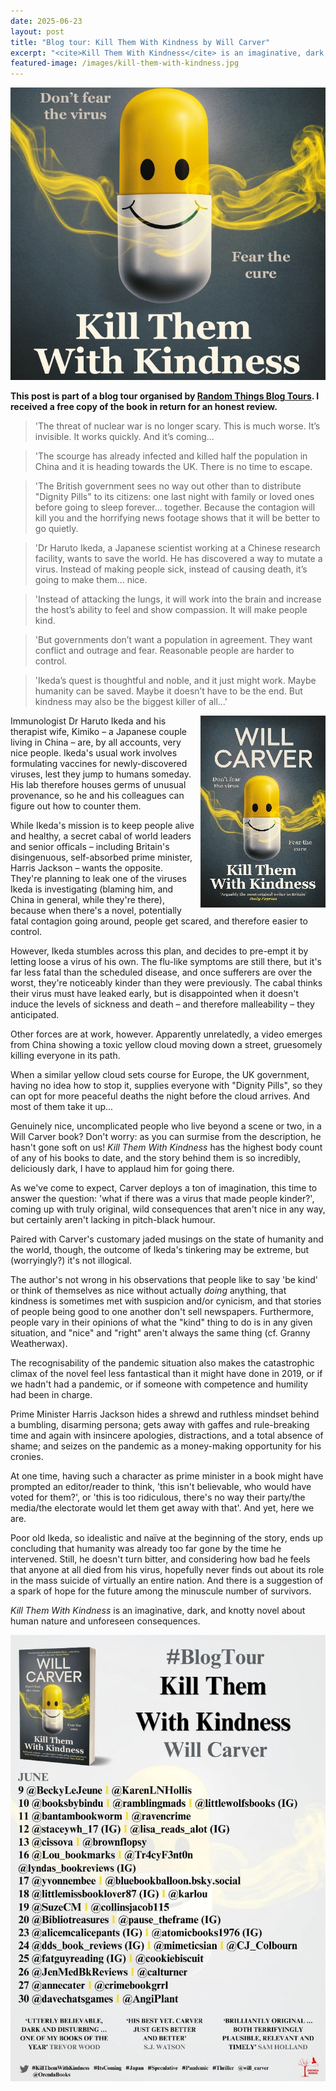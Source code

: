 ```yaml
---
date: 2025-06-23
layout: post
title: "Blog tour: Kill Them With Kindness by Will Carver"
excerpt: "<cite>Kill Them With Kindness</cite> is an imaginative, dark, and knotty novel about human nature and unforeseen consequences."
featured-image: /images/kill-them-with-kindness.jpg
---
```


![Kill Them With Darkness](/images/kill-them-with-kindness.jpg)

**This post is part of a blog tour organised by [Random Things Blog Tours](http://randomthingsthroughmyletterbox.blogspot.com/p/services-to-publishers-authors-blog.html). I received a free copy of the book in return for an honest review.**

> 'The threat of nuclear war is no longer scary. This is much worse. It’s invisible. It works quickly. And it’s coming...

> 'The scourge has already infected and killed half the population in China and it is heading towards the UK. There is no time to escape.

> 'The British government sees no way out other than to distribute "Dignity Pills" to its citizens: one last night with family or loved ones before going to sleep forever... together. Because the contagion will kill you and the horrifying news footage shows that it will be better to go quietly.

> 'Dr Haruto Ikeda, a Japanese scientist working at a Chinese research facility, wants to save the world. He has discovered a way to mutate a virus. Instead of making people sick, instead of causing death, it’s going to make them... nice.

> 'Instead of attacking the lungs, it will work into the brain and increase the host’s ability to feel and show compassion. It will make people kind.

> 'But governments don’t want a population in agreement. They want conflict and outrage and fear. Reasonable people are harder to control.

> 'Ikeda’s quest is thoughtful and noble, and it just might work. Maybe humanity can be saved. Maybe it doesn’t have to be the end. But kindness may also be the biggest killer of all...'

<img src="/images/kill-them-with-kindness-200.jpg" alt="Kill Them With Kindness" style="float: right; margin-bottom: 10px; margin-left: 10px;">

Immunologist Dr Haruto Ikeda and his therapist wife, Kimiko &ndash; a Japanese couple living in China &ndash; are, by all accounts, very nice people. Ikeda's usual work involves formulating vaccines for newly-discovered viruses, lest they jump to humans someday. His lab therefore houses germs of unusual provenance, so he and his colleagues can figure out how to counter them.

While Ikeda's mission is to keep people alive and healthy, a secret cabal of world leaders and senior officals &ndash; including Britain's disingenuous, self-absorbed prime minister, Harris Jackson &ndash; wants the opposite. They're planning to leak one of the viruses Ikeda is investigating (blaming him, and China in general, while they're there), because when there's a novel, potentially fatal contagion going around, people get scared, and therefore easier to control.

However, Ikeda stumbles across this plan, and decides to pre-empt it by letting loose a virus of his own. The flu-like symptoms are still there, but it's far less fatal than the scheduled disease, and once sufferers are over the worst, they're noticeably kinder than they were previously. The cabal thinks their virus must have leaked early, but is disappointed when it doesn't induce the levels of sickness and death &ndash; and therefore malleability &ndash; they anticipated.

Other forces are at work, however. Apparently unrelatedly, a video emerges from China showing a toxic yellow cloud moving down a street, gruesomely killing everyone in its path.

When a similar yellow cloud sets course for Europe, the UK government, having no idea how to stop it, supplies everyone with "Dignity Pills", so they can opt for more peaceful deaths the night before the cloud arrives. And most of them take it up...

Genuinely nice, uncomplicated people who live beyond a scene or two, in a Will Carver book? Don't worry: as you can surmise from the description, he hasn't gone soft on us! <cite>Kill Them With Kindness</cite> has the highest body count of any of his books to date, and the story behind them is so incredibly, deliciously dark, I have to applaud him for going there.

As we've come to expect, Carver deploys a ton of imagination, this time to answer the question: 'what if there was a virus that made people kinder?', coming up with truly original, wild consequences that aren't nice in any way, but certainly aren't lacking in pitch-black humour.

Paired with Carver's customary jaded musings on the state of humanity and the world, though, the outcome of Ikeda's tinkering may be extreme, but (worryingly?) it's not illogical.

The author's not wrong in his observations that people like to say 'be kind' or think of themselves as nice without actually *doing* anything, that kindness is sometimes met with suspicion and/or cynicism, and that stories of people being good to one another don't sell newspapers. Furthermore, people vary in their opinions of what the "kind" thing to do is in any given situation, and "nice" and "right" aren't always the same thing (cf. Granny Weatherwax).

The recognisability of the pandemic situation also makes the catastrophic climax of the novel feel less fantastical than it might have done in 2019, or if we hadn't had a pandemic, or if someone with competence and humility had been in charge.

Prime Minister Harris Jackson hides a shrewd and ruthless mindset behind a bumbling, disarming persona; gets away with gaffes and rule-breaking time and again with insincere apologies, distractions, and a total absence of shame; and seizes on the pandemic as a money-making opportunity for his cronies.

At one time, having such a character as prime minister in a book might have prompted an editor/reader to think, 'this isn't believable, who would have voted for them?', or 'this is too ridiculous, there's no way their party/the media/the electorate would let them get away with that'. And yet, here we are.

Poor old Ikeda, so idealistic and naïve at the beginning of the story, ends up concluding that humanity was already too far gone by the time he intervened. Still, he doesn't turn bitter, and considering how bad he feels that anyone at all died from his virus, hopefully never finds out about its role in the mass suicide of virtually an entire nation. And there is a suggestion of a spark of hope for the future among the minuscule number of survivors.

<cite>Kill Them With Kindness</cite> is an imaginative, dark, and knotty novel about human nature and unforeseen consequences.

![Kill Them With Kindness blog tour banner](/images/kill-them-with-kindness-banner.jpg)

